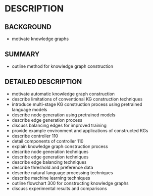 # DESCRIPTION

## BACKGROUND

- motivate knowledge graphs

## SUMMARY

- outline method for knowledge graph construction

## DETAILED DESCRIPTION

- motivate automatic knowledge graph construction
- describe limitations of conventional KG construction techniques
- introduce multi-stage KG construction process using pretrained language models
- describe node generation using pretrained models
- describe edge generation process
- discuss balancing edges for improved training
- provide example environment and applications of constructed KGs
- describe controller 110
- detail components of controller 110
- explain knowledge graph construction process
- describe node generation techniques
- describe edge generation techniques
- describe edge balancing techniques
- describe threshold and preference data
- describe natural language processing techniques
- describe machine learning techniques
- outline flowchart 300 for constructing knowledge graphs
- discuss experimental results and comparisons

